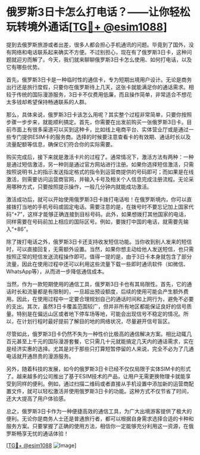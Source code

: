 # 俄罗斯3日卡怎么打电话？——让你轻松玩转境外通话[[TG💪+ @esim1088](https://t.me/s/esim1088)]

提到去俄罗斯旅游或者出差，很多人都会担心手机通讯的问题。毕竟到了国外，没有网络和电话联系起来确实不方便。不过别担心，现在有了俄罗斯3日卡，这种问题就迎刃而解了。今天，我们就来聊聊俄罗斯3日卡怎么使用、如何打电话，以及它有哪些优势。

首先，俄罗斯3日卡是一种临时性的通信卡，专为短期出境用户设计。无论是商务出行还是旅行度假，只要你在俄罗斯待上几天，这张卡就能满足你的通话需求。相较于传统的国际漫游服务，3日卡不仅费用低廉，而且操作简单，非常适合不想花太多钱却希望保持畅通联系的人群。

那么，具体来说，俄罗斯3日卡该怎么用呢？其实整个过程非常简单，只要你按照步骤一步步来，就能顺利搞定。首先，你需要在出发前购买一张俄罗斯3日卡。目前市面上有很多渠道可以买到这种卡，比如线上电商平台、实体营业厅或是通过一些专门提供ESIM卡的服务商。选择的时候要注意查看卡的有效期、通话时长以及流量配额等信息，确保它们符合你的实际需要。

购买完成后，接下来就是激活卡片的过程了。通常情况下，激活方法有两种：一种是通过短信激活，另一种则是通过官方网站进行注册。如果你选择短信激活，只需按照说明书上的指示发送指定格式的指令到运营商提供的号码即可；而如果是在线激活，则需要访问运营商官网，并输入卡号及相关个人信息完成注册流程。无论采用哪种方式，只要按照提示操作，一般几分钟内就能成功激活。

激活成功后，就可以开始使用俄罗斯3日卡拨打电话啦！在俄罗斯境内，你可以直接拨打当地的手机号码或固定电话。需要注意的是，在拨号时不要忘记加上国家代码“+7”，这样才能够正确连接到目标号码。此外，如果想拨打其他国家的电话，同样需要在号码前加上相应的国际区号。例如，要拨打中国的电话，就需要先输入“+86”。

除了拨打电话之外，俄罗斯3日卡还支持收发短信功能。当你收到别人发来的短信时，可以直接回复，无需额外设置。当然，如果你想主动给他人发送短信，也只需按照正常的短信发送流程操作即可。值得一提的是，由于3日卡本身就包含了部分流量，因此在使用过程中还可以利用这些流量下载一些即时通讯软件（如微信、WhatsApp等），从而进一步降低通信成本。

当然，作为一款短期使用的通信工具，俄罗斯3日卡也有其局限性。首先，它的通话时长和流量都是有限制的，一旦超出预设额度，后续的使用可能会产生额外费用。因此，在使用过程中一定要合理规划自己的通话时间和上网行为，避免不必要的支出。其次，虽然3日卡覆盖范围较广，但并非所有地区都能保证良好的信号质量。特别是在偏远山区或者地下停车场等地，可能会出现信号不稳定的情况。所以，在计划行程时最好提前了解目的地的网络状况，尽量避开信号盲区。

尽管如此，俄罗斯3日卡仍然不失为一种性价比极高的通信解决方案。相比动辄几百元甚至上千元的国际漫游套餐，它只需几十元就能搞定几天内的通话需求，实在是经济实惠的选择。尤其是对于那些只打算短暂停留的人来说，完全不必为了几通电话就开通昂贵的漫游服务。

另外，随着科技的发展，如今的俄罗斯3日卡已经不仅仅局限于实体SIM卡的形式了。越来越多的公司推出了基于ESIM技术的产品，让用户无需更换物理卡就能享受到同样的便利。例如，通过扫描二维码或者直接从手机设置中添加新的运营商配置文件，就可以轻松激活并使用俄罗斯3日卡的功能。这种方式不仅节省了时间，还大大提高了用户体验感。

总之，俄罗斯3日卡作为一种便捷高效的通信工具，为广大出境游客提供了极大的便利。无论你是商务人士还是普通旅行者，都可以根据自身需求选择合适的卡种和服务方案。只要掌握了正确的使用方法，相信你一定能够充分利用这一资源，在俄罗斯畅享无忧的通话体验！

[[TG💪+ @esim1088](https://t.me/s/esim1088) ![Image](https://i.postimg.cc/4NQfJmqS/Snipaste-2025-05-13-00-14-12.png)]